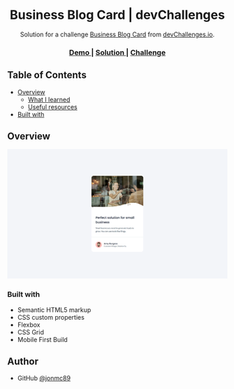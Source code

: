 <!-- Please update value in the {}  -->

<h1 align="center">Business Blog Card | devChallenges</h1>

<div align="center">
   Solution for a challenge <a href="https://devchallenges.io/challenge/business-blog-card" target="_blank">Business Blog Card</a> from <a href="http://devchallenges.io" target="_blank">devChallenges.io</a>.
</div>

<div align="center">
  <h3>
    <a href="https://jonmc89.github.io/Business-blog-card-starter-master/">
      Demo
    </a>
    <span> | </span>
    <a href="https://github.com/jonmc89/Business-blog-card-starter-master">
      Solution
    </a>
    <span> | </span>
    <a href="https://devchallenges.io/challenge/business-blog-card">
      Challenge
    </a>
  </h3>
</div>

## Table of Contents

- [Overview](#overview)
  - [What I learned](#what-i-learned)
  - [Useful resources](#useful-resources)
- [Built with](#built-with)

## Overview

![Solution Screenshot](./Solution%20Screenshot.png)

### Built with

- Semantic HTML5 markup
- CSS custom properties
- Flexbox
- CSS Grid
- Mobile First Build

## Author

- GitHub [@jonmc89](https://{github.com/jonmc89})

